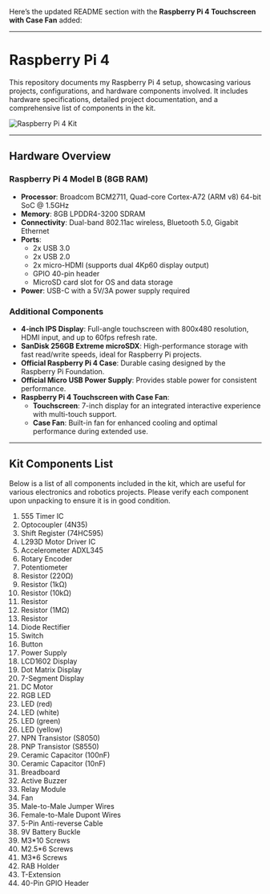 Here’s the updated README section with the **Raspberry Pi 4 Touchscreen with Case Fan** added:

---

# Raspberry Pi 4

This repository documents my Raspberry Pi 4 setup, showcasing various projects, configurations, and hardware components involved. It includes hardware specifications, detailed project documentation, and a comprehensive list of components in the kit.

![Raspberry Pi 4 Kit](https://github.com/user-attachments/assets/0f724052-9233-4220-a626-78ccb72ecb2c)

---

## Hardware Overview

### Raspberry Pi 4 Model B (8GB RAM)

- **Processor**: Broadcom BCM2711, Quad-core Cortex-A72 (ARM v8) 64-bit SoC @ 1.5GHz
- **Memory**: 8GB LPDDR4-3200 SDRAM
- **Connectivity**: Dual-band 802.11ac wireless, Bluetooth 5.0, Gigabit Ethernet
- **Ports**:
  - 2x USB 3.0
  - 2x USB 2.0
  - 2x micro-HDMI (supports dual 4Kp60 display output)
  - GPIO 40-pin header
  - MicroSD card slot for OS and data storage
- **Power**: USB-C with a 5V/3A power supply required

### Additional Components

- **4-inch IPS Display**: Full-angle touchscreen with 800x480 resolution, HDMI input, and up to 60fps refresh rate.
- **SanDisk 256GB Extreme microSDX**: High-performance storage with fast read/write speeds, ideal for Raspberry Pi projects.
- **Official Raspberry Pi 4 Case**: Durable casing designed by the Raspberry Pi Foundation.
- **Official Micro USB Power Supply**: Provides stable power for consistent performance.
- **Raspberry Pi 4 Touchscreen with Case Fan**:
  - **Touchscreen**: 7-inch display for an integrated interactive experience with multi-touch support.
  - **Case Fan**: Built-in fan for enhanced cooling and optimal performance during extended use.

---

## Kit Components List

Below is a list of all components included in the kit, which are useful for various electronics and robotics projects. Please verify each component upon unpacking to ensure it is in good condition.

1. 555 Timer IC
2. Optocoupler (4N35)
3. Shift Register (74HC595)
4. L293D Motor Driver IC
5. Accelerometer ADXL345
6. Rotary Encoder
7. Potentiometer
8. Resistor (220Ω)
9. Resistor (1kΩ)
10. Resistor (10kΩ)
11. Resistor
12. Resistor (1MΩ)
13. Resistor
14. Diode Rectifier
15. Switch
16. Button
17. Power Supply
18. LCD1602 Display
19. Dot Matrix Display
20. 7-Segment Display
21. DC Motor
22. RGB LED
23. LED (red)
24. LED (white)
25. LED (green)
26. LED (yellow)
27. NPN Transistor (S8050)
28. PNP Transistor (S8550)
29. Ceramic Capacitor (100nF)
30. Ceramic Capacitor (10nF)
31. Breadboard
32. Active Buzzer
33. Relay Module
34. Fan
35. Male-to-Male Jumper Wires
36. Female-to-Male Dupont Wires
37. 5-Pin Anti-reverse Cable
38. 9V Battery Buckle
39. M3\*10 Screws
40. M2.5\*6 Screws
41. M3\*6 Screws
42. RAB Holder
43. T-Extension
44. 40-Pin GPIO Header
